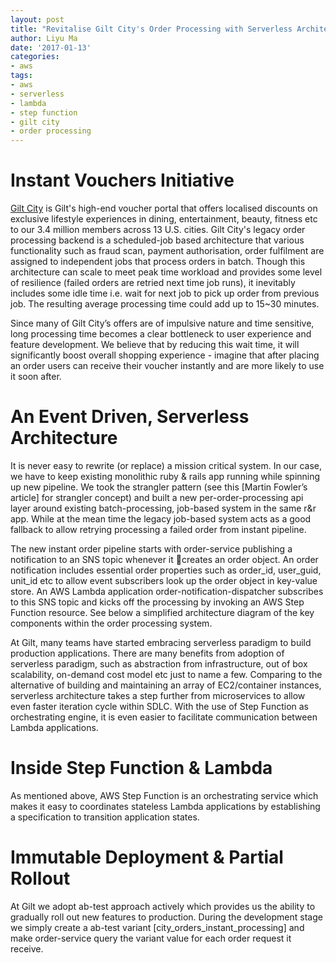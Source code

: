 ```yaml
---
layout: post
title: "Revitalise Gilt City's Order Processing with Serverless Architecture"
author: Liyu Ma
date: '2017-01-13'
categories: 
- aws
tags:
- aws
- serverless
- lambda
- step function
- gilt city
- order processing
---
```


# Instant Vouchers Initiative

[Gilt City](https://www.gilt.com/city/) is Gilt's high-end voucher portal that offers localised discounts on exclusive lifestyle experiences in dining, entertainment, beauty, fitness etc to our 3.4 million members across 13 U.S. cities. Gilt City's legacy order processing backend is a scheduled-job based architecture that various functionality such as fraud scan, payment authorisation, order fulfilment are assigned to independent jobs that process orders in batch. Though this architecture can scale to meet peak time workload and provides some level of resilience (failed orders are retried next time job runs), it inevitably includes some idle time i.e. wait for next job to pick up order from previous job. The resulting average processing time could add up to 15~30 minutes. 

Since many of Gilt City’s offers are of impulsive nature and time sensitive, long processing time becomes a clear bottleneck to user experience and feature development. We believe that by reducing this wait time, it will significantly boost overall shopping experience - imagine that after placing an order users can receive their voucher instantly and are more likely to use it soon after.
  

# An Event Driven, Serverless Architecture

It is never easy to rewrite (or replace) a mission critical system. In our case, we have to keep existing monolithic ruby & rails app running while spinning up new pipeline. We took the strangler pattern (see this [Martin Fowler’s article] for strangler concept) and built a new per-order-processing api layer around existing batch-processing, job-based system in the same r&r app. While at the mean time the legacy job-based system acts as a good fallback to allow retrying processing a failed order from instant pipeline.

The new instant order pipeline starts with order-service publishing a notification to an SNS topic whenever it creates an order object. An order notification includes essential order properties such as order_id, user_guid, unit_id etc to allow event subscribers look up the order object in key-value store. An AWS Lambda application order-notification-dispatcher subscribes to this SNS topic and kicks off the processing by invoking an AWS Step Function resource. See below a simplified architecture diagram of the key components within the order processing system.

At Gilt, many teams have started embracing serverless paradigm to build production applications. There are many benefits from adoption of serverless paradigm, such as abstraction from infrastructure, out of box scalability, on-demand cost model etc just to name a few. Comparing to the alternative of building and maintaining an array of EC2/container instances, serverless architecture takes a step further from microservices to allow even faster iteration cycle within SDLC. With the use of Step Function as orchestrating engine, it is even easier to facilitate communication between Lambda applications. 


# Inside Step Function & Lambda

As mentioned above, AWS Step Function is an orchestrating service which makes it easy to coordinates stateless Lambda applications by establishing a specification to transition application states.


# Immutable Deployment & Partial Rollout

At Gilt we adopt ab-test approach actively which provides us the ability to gradually roll out new features to production. During the development stage we simply create a ab-test variant [city_orders_instant_processing] and make order-service query the variant value for each order request it receive. 

# 